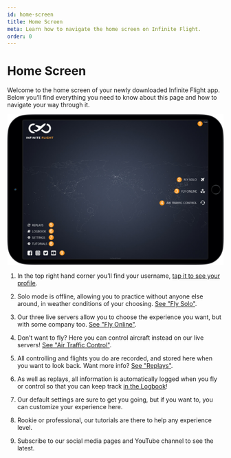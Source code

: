 ```yaml
---
id: home-screen
title: Home Screen
meta: Learn how to navigate the home screen on Infinite Flight.
order: 0
---
```


# Home Screen

Welcome to the home screen of your newly downloaded Infinite Flight app. Below you’ll find everything you need to know about this page and how to navigate your way through it.

![Home Screen](_images/manual/frames/home-screen.jpg)



1. In the top right hand corner you’ll find your username, [tap it to see your profile](/guide/manual/home-screen/user-profile).

   

2. Solo mode is offline, allowing you to practice without anyone else around, in weather conditions of your choosing. [See "Fly Solo"](/guide/manual/home-screen/fly-solo).

   

3. Our three live servers allow you to choose the experience you want, but with some company too. [See "Fly Online"](/guide/manual/home-screen/fly-online).

   

4. Don’t want to fly? Here you can control aircraft instead on our live servers! [See "Air Traffic Control"](/guide/manual/home-screen/air-traffic-control).

   

5. All controlling and flights you do are recorded, and stored here when you want to look back. Want more info? [See "Replays"](/guide/manual/home-screen/replays).

   

6. As well as replays, all information is automatically logged when you fly or control so that you can keep track [in the Logbook](/guide/manual/home-screen/logbook)! 

   

7. Our default settings are sure to get you going, but if you want to, you can customize your experience here.

   

8. Rookie or professional, our tutorials are there to help any experience level.

   

9. Subscribe to our social media pages and YouTube channel to see the latest.

 
